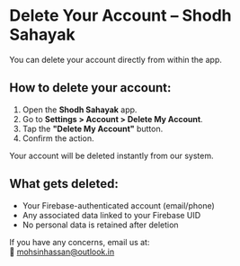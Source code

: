 # Delete Your Account – Shodh Sahayak

You can delete your account directly from within the app.

## How to delete your account:
1. Open the **Shodh Sahayak** app.
2. Go to **Settings > Account > Delete My Account**.
3. Tap the **"Delete My Account"** button.
4. Confirm the action.

Your account will be deleted instantly from our system.

## What gets deleted:
- Your Firebase-authenticated account (email/phone)
- Any associated data linked to your Firebase UID
- No personal data is retained after deletion

If you have any concerns, email us at:  
📧 mohsinhassan@outlook.in
